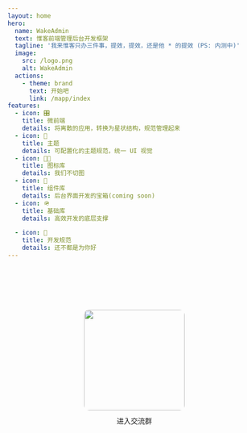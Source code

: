 ```yaml
---
layout: home
hero:
  name: WakeAdmin
  text: 惟客前端管理后台开发框架
  tagline: '我来惟客只办三件事，提效，提效，还是他 * 的提效 (PS: 内测中)'
  image:
    src: /logo.png
    alt: WakeAdmin
  actions:
    - theme: brand
      text: 开始吧
      link: /mapp/index
features:
  - icon: 🎛
    title: 微前端
    details: 将离散的应用，转换为星状结构，规范管理起来
  - icon: 💅
    title: 主题
    details: 可配置化的主题规范，统一 UI 视觉
  - icon: 👨‍🦽
    title: 图标库
    details: 我们不切图
  - icon: 🎁
    title: 组件库
    details: 后台界面开发的宝箱(coming soon)
  - icon: 🪖
    title: 基础库
    details: 高效开发的底层支撑

  - icon: 🔫
    title: 开发规范
    details: 还不都是为你好
---
```


<div class="join-group">
  <img class="join-group__img" src="/group.png">
  <div class="join-group__text">进入交流群</div>
</div>

<style>
:root {
  --vp-home-hero-name-color: transparent;
  --vp-home-hero-name-background: linear-gradient(120deg, #bd34fe, #ff6c0e);
  --vp-home-hero-image-background-image: linear-gradient( -45deg, #bd34fe60 30%, #ff6c0e60 );
  --vp-home-hero-image-filter: blur(72px); 
}

.join-group {
  display: flex;
  flex-direction: column;
  align-items: center;
  margin-top: 100px;
}

.join-group__img {
  width: 200px;
  border-radius: 10px;
}

.join-group__text {
  margin-top: 10px;
}
</style>
